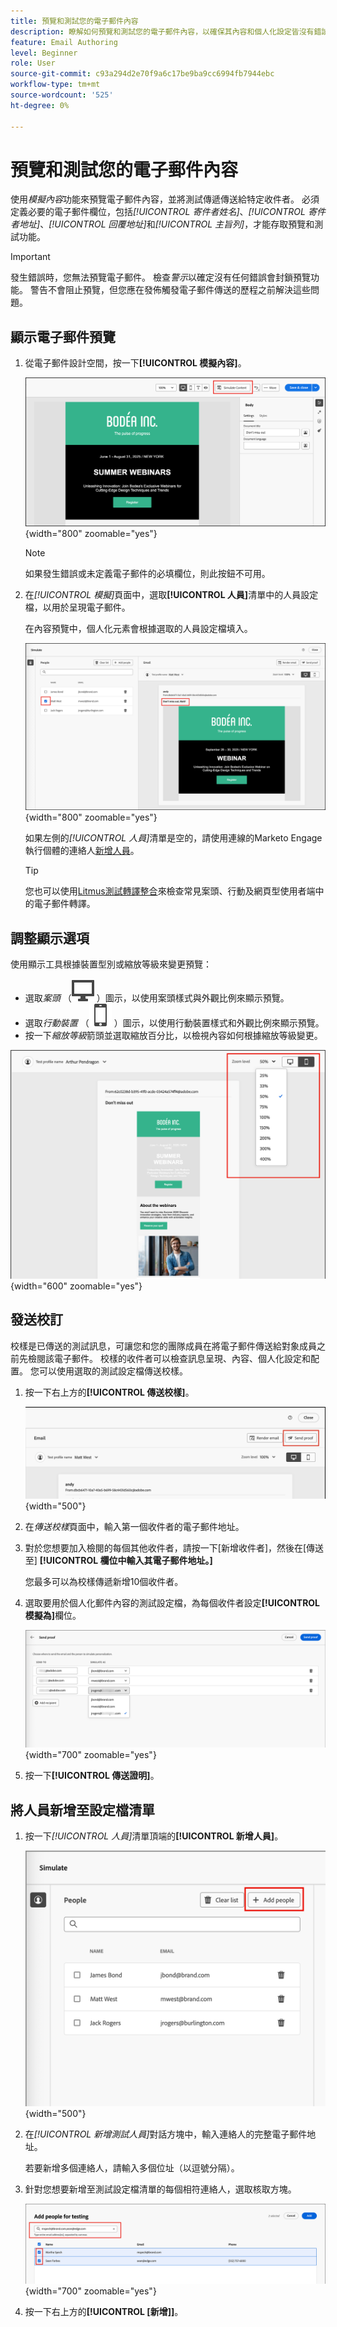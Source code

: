 ```yaml
---
title: 預覽和測試您的電子郵件內容
description: 瞭解如何預覽和測試您的電子郵件內容，以確保其內容和個人化設定皆沒有錯誤。
feature: Email Authoring
level: Beginner
role: User
source-git-commit: c93a294d2e70f9a6c17be9ba9cc6994fb7944ebc
workflow-type: tm+mt
source-wordcount: '525'
ht-degree: 0%

---
```


# 預覽和測試您的電子郵件內容

使用&#x200B;_模擬內容_&#x200B;功能來預覽電子郵件內容，並將測試傳遞傳送給特定收件者。 必須定義必要的電子郵件欄位，包括&#x200B;_[!UICONTROL 寄件者姓名]_、_[!UICONTROL 寄件者地址]_、_[!UICONTROL 回覆地址]_&#x200B;和&#x200B;_[!UICONTROL 主旨列]_，才能存取預覽和測試功能。

>[!IMPORTANT]
>
>發生錯誤時，您無法預覽電子郵件。 檢查&#x200B;_警示_&#x200B;以確定沒有任何錯誤會封鎖預覽功能。 警告不會阻止預覽，但您應在發佈觸發電子郵件傳送的歷程之前解決這些問題。

## 顯示電子郵件預覽

1. 從電子郵件設計空間<!-- or the email properties -->，按一下&#x200B;**[!UICONTROL 模擬內容]**。

   ![按一下模擬內容](assets/email-simulate-content-.png){width="800" zoomable="yes"}

   >[!NOTE]
   >
   >如果發生錯誤或未定義電子郵件的必填欄位，則此按鈕不可用。

1. 在&#x200B;_[!UICONTROL 模擬]_&#x200B;頁面中，選取&#x200B;**[!UICONTROL 人員]**&#x200B;清單中的人員設定檔，以用於呈現電子郵件。

   在內容預覽中，個人化元素會根據選取的人員設定檔填入。

   ![選取個人設定檔以呈現模擬](./assets/email-simulate-content-preview.png){width="800" zoomable="yes"}

   如果左側的&#x200B;_[!UICONTROL 人員]_&#x200B;清單是空的，請使用連線的Marketo Engage執行個體的連絡人[新增人員](#add-people-to-the-profiles-list)。

   >[!TIP]
   >
   >您也可以使用[Litmus測試轉譯整合](./email-test-rendering.md)來檢查常見案頭、行動及網頁型使用者端中的電子郵件轉譯。

## 調整顯示選項

使用顯示工具根據裝置型別或縮放等級來變更預覽：

* 選取&#x200B;_案頭_ （![案頭顯示圖示](../../assets/do-not-localize/icon-device-desktop.svg) ）圖示，以使用案頭樣式與外觀比例來顯示預覽。
* 選取&#x200B;_行動裝置_ （![行動顯示圖示](../../assets/do-not-localize/icon-device-mobile.svg) ）圖示，以使用行動裝置樣式和外觀比例來顯示預覽。
* 按一下&#x200B;_縮放等級_&#x200B;箭頭並選取縮放百分比，以檢視內容如何根據縮放等級變更。

![調整預覽顯示](assets/email-simulate-content-preview-display-options.png){width="600" zoomable="yes"}

## 發送校訂

校樣是已傳送的測試訊息，可讓您和您的團隊成員在將電子郵件傳送給對象成員之前先檢閱該電子郵件。 校樣的收件者可以檢查訊息呈現、內容、個人化設定和配置。 您可以使用選取的測試設定檔傳送校樣。

1. 按一下右上方的&#x200B;**[!UICONTROL 傳送校樣]**。

   ![按一下[傳送校樣]](assets/email-simulate-content-preview-send-proof.png){width="500"}

1. 在&#x200B;_傳送校樣_&#x200B;頁面中，輸入第一個收件者的電子郵件地址。

1. 對於您想要加入檢閱的每個其他收件者，請按一下[新增收件者]，然後在[傳送至] **[!UICONTROL 欄位中輸入其電子郵件地址。]**&#x200B;**&#x200B;**

   您最多可以為校樣傳遞新增10個收件者。

1. 選取要用於個人化郵件內容的測試設定檔，為每個收件者設定&#x200B;**[!UICONTROL 模擬為]**&#x200B;欄位。

   ![新增收件者並設定測試設定檔](assets/email-simulate-content-preview-send-proof-recipients.png){width="700" zoomable="yes"}

1. 按一下&#x200B;**[!UICONTROL 傳送證明]**。

## 將人員新增至設定檔清單

1. 按一下&#x200B;_[!UICONTROL 人員]_&#x200B;清單頂端的&#x200B;**[!UICONTROL 新增人員]**。

   ![調整預覽顯示](assets/email-simulate-content-add-people.png){width="500"}

1. 在&#x200B;_[!UICONTROL 新增測試人員]_&#x200B;對話方塊中，輸入連絡人的完整電子郵件地址。

   若要新增多個連絡人，請輸入多個位址（以逗號分隔）。

1. 針對您想要新增至測試設定檔清單的每個相符連絡人，選取核取方塊。

   ![調整預覽顯示](assets/email-simulate-content-add-people-addresses.png){width="700" zoomable="yes"}

1. 按一下右上方的&#x200B;**[!UICONTROL [新增]]**。
